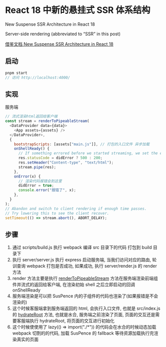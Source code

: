 # React 18 中新的悬挂式 SSR 体系结构

New Suspense SSR Architecture in React 18

Server-side rendering (abbreviated to “SSR” in this post)

[借鉴文档 New Suspense SSR Architecture in React 18](https://github.com/reactwg/react-18/discussions/37)

## 启动

```js
pnpm start
// 访问 http://localhost:4000/
```

## 实现

服务端

```js
// 流式渲染html返回给客户端
const stream = renderToPipeableStream(
  <DataProvider data={data}>
    <App assets={assets} />
  </DataProvider>,
  {
    bootstrapScripts: [assets["main.js"]], // 打包的入口文件 异步加载
    onShellReady() {
      // If something errored before we started streaming, we set the error code appropriately.
      res.statusCode = didError ? 500 : 200;
      res.setHeader("Content-type", "text/html");
      stream.pipe(res);
    },
    onError(x) {
      // 渲染代码报错会到这里
      didError = true;
      console.error("报错了", x);
    },
  }
);
// Abandon and switch to client rendering if enough time passes.
// Try lowering this to see the client recover.
setTimeout(() => stream.abort(), ABORT_DELAY);
```

## 步骤

1. 通过 scripts/build.js 执行 webpack 编译 src 目录下的代码 打包到 build 目录下
2. 执行 server/server.js 执行 express 启动服务端, 当我们访问对应的路由, 轮训查询 webpack 打包是否成功, 如果成功, 执行 server/render.js 的 render 方法
3. render 方法主要是执行 [renderToPipeableStream](https://react.docschina.org/reference/react-dom/server/renderToPipeableStream) 方法在服务端渲染前端组件并流式的返回给客户端, 在渲染初始 shell 之后立即启动的回调 onShellReady
4. 服务端渲染是可以把 SusPence 内的子组件的代码也渲染了(如果报错是不会渲染的)
5. 这个时候客服端拿到服务端返回的 html, 会执行入口文件, 也就是 src/index.js 的 [hydrateRoot](https://react.docschina.org/reference/react-dom/client/hydrateRoot#parameters) 方法, 也就是水合, 服务端之前渲染了页面, 页面的交互还是需要客服端执行 hydrateRoot, 将页面的交互进行初始化
6. 这个时候使使用了 lazy(() => import("./\*")) 的代码会在水合的时候动态加载 webpack 切割的的代码, 加载 SusPence 的 fallback 等待资源加载执行完渲染真实的页面

